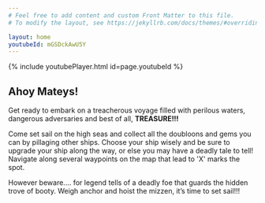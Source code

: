 ```yaml
---
# Feel free to add content and custom Front Matter to this file.
# To modify the layout, see https://jekyllrb.com/docs/themes/#overriding-theme-defaults

layout: home
youtubeId: mGSDckAwU5Y
---
```


{% include youtubePlayer.html id=page.youtubeId %}

## Ahoy Mateys!

Get ready to embark on a treacherous voyage filled with perilous waters,
dangerous adversaries and best of all, **TREASURE!!!**

Come set sail on the high seas and collect all the doubloons and gems you can by pillaging other ships.
Choose your ship wisely and be sure to upgrade your ship along the way, or else you may have a deadly tale to tell!
Navigate along several waypoints on the map that lead to 'X' marks the spot.

However beware.... for legend tells of a deadly foe that guards the hidden trove of booty.
Weigh anchor and hoist the mizzen, it’s time to set sail!!!
